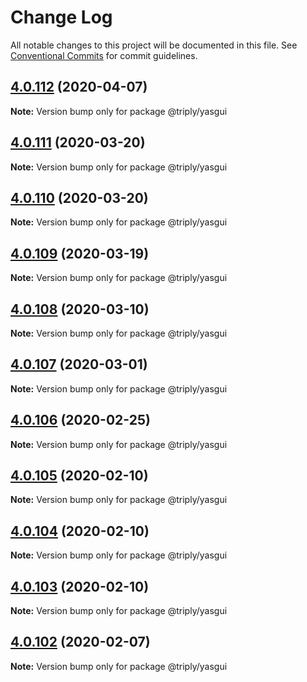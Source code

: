 # Change Log

All notable changes to this project will be documented in this file.
See [Conventional Commits](https://conventionalcommits.org) for commit guidelines.

## [4.0.112](https://github.com/TriplyDB/yasgui/compare/v4.0.111...v4.0.112) (2020-04-07)

**Note:** Version bump only for package @triply/yasgui





## [4.0.111](https://github.com/TriplyDB/yasgui/compare/v4.0.109...v4.0.111) (2020-03-20)

**Note:** Version bump only for package @triply/yasgui





## [4.0.110](https://github.com/TriplyDB/yasgui/compare/v4.0.109...v4.0.110) (2020-03-20)

**Note:** Version bump only for package @triply/yasgui





## [4.0.109](https://github.com/TriplyDB/yasgui/compare/v4.0.108...v4.0.109) (2020-03-19)

**Note:** Version bump only for package @triply/yasgui





## [4.0.108](https://github.com/TriplyDB/yasgui/compare/v4.0.107...v4.0.108) (2020-03-10)

**Note:** Version bump only for package @triply/yasgui





## [4.0.107](https://github.com/TriplyDB/yasgui/compare/v4.0.106...v4.0.107) (2020-03-01)

**Note:** Version bump only for package @triply/yasgui





## [4.0.106](https://github.com/TriplyDB/yasgui/compare/v4.0.105...v4.0.106) (2020-02-25)

**Note:** Version bump only for package @triply/yasgui





## [4.0.105](https://github.com/TriplyDB/yasgui/compare/v4.0.104...v4.0.105) (2020-02-10)

**Note:** Version bump only for package @triply/yasgui





## [4.0.104](https://github.com/TriplyDB/yasgui/compare/v4.0.103...v4.0.104) (2020-02-10)

**Note:** Version bump only for package @triply/yasgui





## [4.0.103](https://github.com/TriplyDB/yasgui/compare/v4.0.102...v4.0.103) (2020-02-10)

**Note:** Version bump only for package @triply/yasgui





## [4.0.102](https://github.com/TriplyDB/yasgui/compare/v4.0.101...v4.0.102) (2020-02-07)

**Note:** Version bump only for package @triply/yasgui
